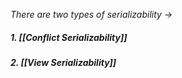 *There are two types of serializability ->*

##### 1. *[[Conflict Serializability]]*
##### 2. *[[View Serializability]]*